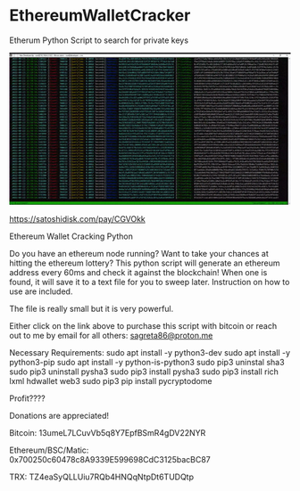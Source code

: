 # EthereumWalletCracker
Etherum Python Script to search for private keys

![](https://github.com/sagreta86/EthereumWalletCracker/raw/main/proof.gif)

https://satoshidisk.com/pay/CGVOkk

Ethereum Wallet Cracking Python

Do you have an ethereum node running? Want to take your chances at hitting the ethereum lottery? This python script will generate an ethereum address every 60ms and check it against the blockchain! When one is found, it will save it to a text file for you to sweep later. Instruction on how to use are included.

The file is really small but it is very powerful.

Either click on the link above to purchase this script with bitcoin or reach out to me by email for all others: sagreta86@proton.me

Necessary Requirements:
sudo apt install -y python3-dev
sudo apt install -y python3-pip
sudo apt install -y python-is-python3
sudo pip3 uninstal sha3
sudo pip3 uninstall pysha3
sudo pip3 install pysha3
sudo pip3 install rich lxml hdwallet web3
sudo pip3 pip install pycryptodome

Profit????

Donations are appreciated!

Bitcoin: 13umeL7LCuvVb5q8Y7EpfBSmR4gDV22NYR

Ethereum/BSC/Matic: 0x700250c60478c8A9339E599698CdC3125bacBC87

TRX: TZ4eaSyQLLUiu7RQb4HNQqNtpDt6TUDQtp

